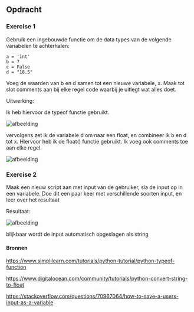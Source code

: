 ## Opdracht

### Exercise 1

Gebruik een ingebouwde functie om de data types van de volgende variabelen te achterhalen:

    a = 'int'
    b = 7
    c = False
    d = "18.5"

Voeg de waarden van b en d samen tot een nieuwe variabele, x. Maak tot slot comments aan bij elke regel code waarbij je uitlegt wat alles doet.

Uitwerking:

Ik heb hiervoor de typeof functie gebruikt.
    
![afbeelding](https://github.com/techgrounds/techgrounds-Allardyg/assets/132412310/674ee836-fcdc-4862-bd24-2e0d4ff9ceac)

vervolgens zet ik de variabele d om naar een float, en combineer ik b en d tot x. Hiervoor heb ik de float() functie gebruikt. Ik voeg ook comments toe aan elke regel.

![afbeelding](https://github.com/techgrounds/techgrounds-Allardyg/assets/132412310/d8badea4-be6b-4e39-b465-9265f793de9a)

### Exercise 2

Maak een nieuw script aan met input van de gebruiker, sla de input op in een variabele. 
Doe dit een paar keer met verschillende soorten input, en leer over het resultaat

Resultaat:

![afbeelding](https://github.com/techgrounds/techgrounds-Allardyg/assets/132412310/50a842e5-8ee2-4a1a-9610-7e30f20fe3b0)

blijkbaar wordt de input automatisch opgeslagen als string

#### Bronnen

https://www.simplilearn.com/tutorials/python-tutorial/python-typeof-function

https://www.digitalocean.com/community/tutorials/python-convert-string-to-float

https://stackoverflow.com/questions/70967064/how-to-save-a-users-input-as-a-variable
